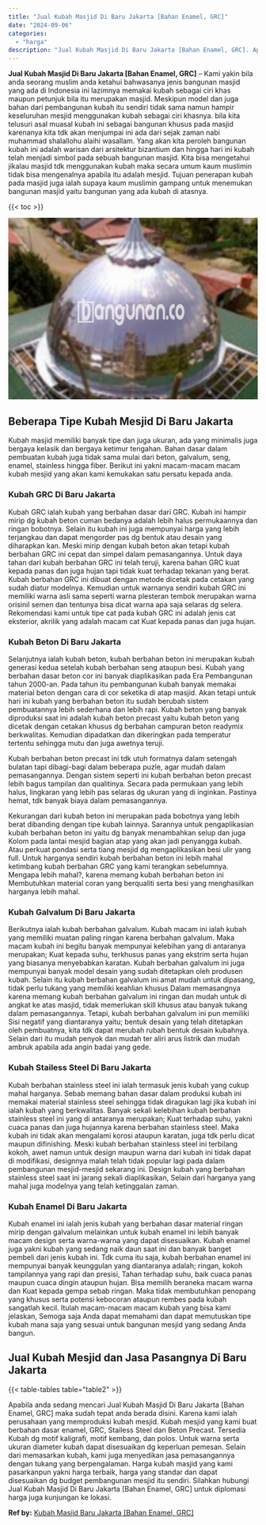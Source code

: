 ```yaml
---
title: "Jual Kubah Masjid Di Baru Jakarta [Bahan Enamel, GRC]"
date: "2024-09-06"
categories: 
  - "harga"
description: "Jual Kubah Masjid Di Baru Jakarta [Bahan Enamel, GRC]. Apabila anda sedang mencari Jual Kubah Masjid Di Baru Jakarta [Bahan Enamel, GRC] maka sudah tepat a..."
---
```


**Jual Kubah Masjid Di Baru Jakarta \[Bahan Enamel, GRC\]** – Kami yakin bila anda seorang muslim anda ketahui bahwasanya jenis bangunan masjid yang ada di Indonesia ini lazimnya memakai kubah sebagai ciri khas maupun petunjuk bila itu merupakan masjid. Meskipun model dan juga bahan dari pembangunan kubah itu sendiri tidak sama namun hampir keseluruhan mesjid menggunakan kubah sebagai ciri khasnya. bila kita telusuri asal muasal kubah ini sebagai bangunan khusus pada masjid karenanya kita tdk akan menjumpai ini ada dari sejak zaman nabi muhammad shalallohu alaihi wasallam. Yang akan kita peroleh bangunan kubah ini adalah warisan dari arsitektur bizantium dan hingga hari ini kubah telah menjadi simbol pada sebuah bangunan masjid. Kita bisa mengetahui jikalau masjid tdk menggunakan kubah maka secara umum kaum muslimin tidak bisa mengenalnya apabila itu adalah mesjid. Tujuan penerapan kubah pada masjid juga ialah supaya kaum muslimin gampang untuk menemukan bangunan masjid yaitu bangunan yang ada kubah di atasnya.

{{< toc >}}

![Jual Kubah Masjid Di Baru Jakarta [Bahan Enamel, GRC]](/images/jual-kubah-masjid-19.png)

## Beberapa Tipe Kubah Mesjid Di Baru Jakarta

Kubah masjid memiliki banyak tipe dan juga ukuran, ada yang minimalis juga bergaya kelasik dan bergaya ketimur tengahan. Bahan dasar dalam pembuatan kubah juga tidak sama mulai dari beton, galvalum, seng, enamel, stainless hingga fiber. Berikut ini yakni macam-macam macam kubah mesjid yang akan kami kemukakan satu persatu kepada anda.

### Kubah GRC Di Baru Jakarta

Kubah GRC ialah kubah yang berbahan dasar dari GRC. Kubah ini hampir mirip dg kubah beton cuman bedanya adalah lebih halus permukaannya dan ringan bobotnya. Selain itu kubah ini juga mempunyai harga yang lebih terjangkau dan dapat mengorder pas dg bentuk atau desain yang diharapkan kan. Meski mirip dengan kubah beton akan tetapi kubah berbahan GRC ini cepat dan simpel dalam pemasangannya. Untuk daya tahan dari kubah berbahan GRC ini telah teruji, karena bahan GRC kuat kepada panas dan juga hujan tapi tidak kuat terhadap tekanan yang berat. Kubah berbahan GRC ini dibuat dengan metode dicetak pada cetakan yang sudah diatur modelnya. Kemudian untuk warnanya sendiri kubah GRC ini memiliki warna asli sama seperti warna plesteran tembok merupakan warna orisinil semen dan tentunya bisa dicat warna apa saja selaras dg selera. Rekomendasi kami untuk tipe cat pada kubah GRC ini adalah jenis cat eksterior, akrilik yang adalah macam cat Kuat kepada panas dan juga hujan.

### Kubah Beton Di Baru Jakarta

Selanjutnya ialah kubah beton, kubah berbahan beton ini merupakan kubah generasi kedua setelah kubah berbahan seng ataupun besi. Kubah yang berbahan dasar beton cor ini banyak diaplikasikan pada Era Pembangunan tahun 2000-an. Pada tahun itu pembangunan kubah banyak memakai material beton dengan cara di cor seketika di atap masjid. Akan tetapi untuk hari ini kubah yang berbahan beton itu sudah berubah sistem pembuatannya lebih sederhana dan lebih rapi. Kubah beton yang banyak diproduksi saat ini adalah kubah beton precast yaitu kubah beton yang dicetak dengan cetakan khusus dg berbahan campuran beton readymix berkwalitas. Kemudian dipadatkan dan dikeringkan pada temperatur tertentu sehingga mutu dan juga awetnya teruji.

Kubah berbahan beton precast ini tdk utuh formatnya dalam setengah bulatan tapi dibagi-bagi dalam beberapa puzle, agar mudah dalam pemasangannya. Dengan sistem seperti ini kubah berbahan beton precast lebih bagus tampilan dan qualitinya. Secara pada permukaan yang lebih halus, lingkaran yang lebih pas selaras dg ukuran yang di inginkan. Pastinya hemat, tdk banyak biaya dalam pemasangannya.

Kekurangan dari kubah beton ini merupakan pada bobotnya yang lebih berat dibanding dengan tipe kubah lainnya. Sarannya untuk pengaplikasian kubah berbahan beton ini yaitu dg banyak menambahkan selup dan juga Kolom pada lantai mesjid bagian atap yang akan jadi penyangga kubah. Atau perkuat pondasi serta tiang mesjid dg mengaplikasikan besi ulir yang full. Untuk harganya sendiri kubah berbahan beton ini lebih mahal ketimbang kubah berbahan GRC yang kami terangkan sebelumnya. Mengapa lebih mahal?, karena memang kubah berbahan beton ini Membutuhkan material coran yang berqualiti serta besi yang menghasilkan harganya lebih mahal.

### Kubah Galvalum Di Baru Jakarta

Berikutnya ialah kubah berbahan galvalum. Kubah macam ini ialah kubah yang memiliki muatan paling ringan karena berbahan galvalum. Maka macam kubah ini begitu banyak mempunyai kelebihan yang di antaranya merupakan; Kuat kepada suhu, terkhusus panas yang ekstrim serta hujan yang biasanya menyebabkan karatan. Kubah berbahan galvalum ini juga mempunyai banyak model desain yang sudah ditetapkan oleh produsen kubah. Selain itu kubah berbahan galvalum ini amat mudah untuk dipasang, tidak perlu tukang yang memiliki keahlian khusus Dalam memasangnya karena memang kubah berbahan galvalum ini ringan dan mudah untuk di angkat ke atas masjid, tidak memerlukan skill khusus atau banyak tukang dalam pemasangannya. Tetapi, kubah berbahan galvalum ini pun memiliki Sisi negatif yang diantaranya yaitu; bentuk desain yang telah ditetapkan oleh pembuatnya, kita tdk dapat merubah rubah bentuk desain kubahnya. Selain dari itu mudah penyok dan mudah ter aliri arus listrik dan mudah ambruk apabila ada angin badai yang gede.

### Kubah Stailess Steel Di Baru Jakarta

Kubah berbahan stainless steel ini ialah termasuk jenis kubah yang cukup mahal harganya. Sebab memang bahan dasar dalam produksi kubah ini memakai material stainless steel sehingga tidak diragukan lagi jika kubah ini ialah kubah yang berkwalitas. Banyak sekali kelebihan kubah berbahan stainless steel ini yang di antaranya merupakan; Kuat terhadap suhu, yakni cuaca panas dan juga hujannya karena berbahan stainless steel. Maka kubah ini tidak akan mengalami korosi ataupun karatan, juga tdk perlu dicat maupun difinishing. Meski kubah berbahan stainless steel ini terbilang kokoh, awet namun untuk design maupun warna dari kubah ini tidak dapat di modifikasi, designnya malah telah tidak popular lagi pada dalam pembangunan mesjid-mesjid sekarang ini. Design kubah yang berbahan stainless steel saat ini jarang sekali diaplikasikan, Selain dari harganya yang mahal juga modelnya yang telah ketinggalan zaman.

### Kubah Enamel Di Baru Jakarta

Kubah enamel ini ialah jenis kubah yang berbahan dasar material ringan mirip dengan galvalum melainkan untuk kubah enamel ini lebih banyak macam design serta warna-warna yang dapat disesuaikan. Kubah enamel juga yakni kubah yang sedang naik daun saat ini dan banyak banget pembeli dari jenis kubah ini. Tdk cuma itu saja, kubah berbahan enamel ini mempunyai banyak keunggulan yang diantaranya adalah; ringan, kokoh tampilannya yang rapi dan presisi, Tahan terhadap suhu, baik cuaca panas maupun cuaca dingin ataupun hujan. Bisa memilih beraneka macam warna dan Kuat kepada gempa sebab ringan. Maka tidak membutuhkan penopang yang khusus serta potensi kebocoran ataupun rembes pada kubah sangatlah kecil. Itulah macam-macam macam kubah yang bisa kami jelaskan, Semoga saja Anda dapat memahami dan dapat memutuskan tipe kubah mana saja yang sesuai untuk bangunan mesjid yang sedang Anda bangun.

## Jual Kubah Mesjid dan Jasa Pasangnya Di Baru Jakarta

{{< table-tables table="table2" >}}

Apabila anda sedang mencari Jual Kubah Masjid Di Baru Jakarta \[Bahan Enamel, GRC\] maka sudah tepat anda berada disini. Karena kami ialah perusahaan yang memproduksi kubah mesjid. Kubah mesjid yang kami buat berbahan dasar enamel, GRC, Stailess Steel dan Beton Precast. Tersedia Kubah dg motif kaligrafi, motif kembang, dan polos. Untuk warna serta ukuran diameter kubah dapat disesuaikan dg keperluan pemesan. Selain dari memasarkan kubah, kami juga menyedikan jasa pemasangannya dengan tukang yang berpengalaman. Harga kubah masjid yang kami pasarkanpun yakni harga terbaik, harga yang standar dan dapat disesuaikan dg budget pembangunan mesjid itu sendiri. Silahkan hubungi Jual Kubah Masjid Di Baru Jakarta \[Bahan Enamel, GRC\] untuk diplomasi harga juga kunjungan ke lokasi.

**Ref by:** [Kubah Masjid Baru Jakarta [Bahan Enamel, GRC]](https://id.wikipedia.org/wiki/Kubah)
